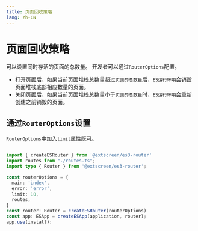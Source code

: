 ```yaml
---
title: 页面回收策略
lang: zh-CN
---
```


# 页面回收策略

可以设置同时存活的页面的总数量。 开发者可以通过`RouterOptions`配置。

* 打开页面后，如果当前页面堆栈总数量超过`页面的总数量`后，`ES运行环境`会销毁页面堆栈底部相应数量的页面。
* 关闭页面后，如果当前页面堆栈总数量小于`页面的总数量`时，`ES运行环境`会重新创建之前销毁的页面。

## 通过`RouterOptions`设置

`RouterOptions`中加入`limit`属性既可。

```ts

import { createESRouter } from '@extscreen/es3-router'
import routes from "./routes.ts";
import type { Router } from '@extscreen/es3-router';

const routerOptions = {
  main: 'index',
  error: 'error',
  limit: 10,
  routes,
}
const router: Router = createESRouter(routerOptions)
const app: ESApp = createESApp(application, router);
app.use(install);

```
